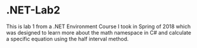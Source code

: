 # .NET-Lab2
This is lab 1 from a .NET Environment Course I took in Spring of 2018 which was designed to learn more about the math namespace in C# and calculate a specific equation using the half interval method.
